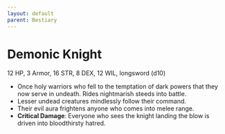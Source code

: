 ```yaml
---
layout: default
parent: Bestiary
---
```


# Demonic Knight

12 HP, 3 Armor, 16 STR, 8 DEX, 12 WIL, longsword (d10)

- Once holy warriors who fell to the temptation of dark powers that they now serve in undeath. Rides nightmarish steeds into battle.
- Lesser undead creatures mindlessly follow their command.
- Their evil aura frightens anyone who comes into melee range.
- **Critical Damage**: Everyone who sees the knight landing the blow is driven into bloodthirsty hatred.
